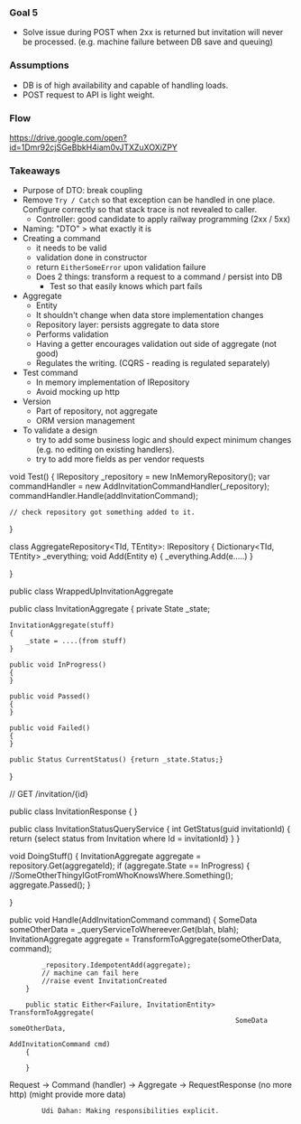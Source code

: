 ### Goal 5
- Solve issue during POST when 2xx is returned but invitation will never be processed. (e.g. machine failure between DB save and queuing)

### Assumptions
- DB is of high availability and capable of handling loads. 
- POST request to API is light weight.


### Flow
https://drive.google.com/open?id=1Dmr92cjSGeBbkH4iam0vJTXZuXOXiZPY
  
### Takeaways
- Purpose of DTO: break coupling
- Remove `Try / Catch` so that exception can be handled in one place. Configure correctly so that stack trace is not revealed to caller.
  - Controller: good candidate to apply railway programming (2xx / 5xx)
- Naming: "DTO" > what exactly it is   
- Creating a command
  - it needs to be valid
  - validation done in constructor
  - return `EitherSomeError` upon validation failure
  - Does 2 things: transform a request to a command / persist into DB
    - Test so that easily knows which part fails
- Aggregate 
  - Entity 
  - It shouldn't change when data store implementation changes
  - Repository layer: persists aggregate to data store   
  - Performs validation 
  - Having a getter encourages validation out side of aggregate (not good)
  - Regulates the writing. (CQRS - reading is regulated separately)
- Test command 
  - In memory implementation of IRepository
  - Avoid mocking up http
- Version
  - Part of repository, not aggregate
  - ORM version management  
- To validate a design
  - try to add some business logic and should expect minimum changes (e.g. no editing on existing handlers).
  - try to add more fields as per vendor requests
  

void Test()
{
	IRepository _repository = new InMemoryRepository();
	var commandHandler = new AddInvitationCommandHandler(_repository);
    commandHandler.Handle(addInvitationCommand);


	// check repository got something added to it.
}

class AggregateRepository<TId, TEntity>: IRepository
{
	Dictionary<TId, TEntity> _everything;
	void Add(Entity e)
	{
		_everything.Add(e.....)
	}
	
	
}


public class WrappedUpInvitationAggregate


  public class InvitationAggregate
  {
	private State _state;
	
	InvitationAggregate(stuff)
	{
		_state = ....(from stuff)
	}
	
	public void InProgress()
	{
	}
	
	public void Passed()
	{
	}
	
	public void Failed()
	{
	}
	
	public Status CurrentStatus() {return _state.Status;}
  }
  
  // GET /invitation/{id}
  
  public class InvitationResponse
  {
  }
  
  public class InvitationStatusQueryService
  {
	int GetStatus(guid invitationId)
	{
		return {select status from Invitation where Id = invitationId}
	}
  }


  
  void DoingStuff()
  {
	InvitationAggregate aggregate = repository.Get(aggregateId);
	if (aggregate.State == InProgress)
	{
		//SomeOtherThingyIGotFromWhoKnowsWhere.Something();
		aggregate.Passed();
	}
	
  }
  


  public void Handle(AddInvitationCommand command)
        {
			SomeData someOtherData = _queryServiceToWhereever.Get(blah, blah);
			InvitationAggregate aggregate = TransformToAggregate(someOtherData, command);
           
            _repository.IdempotentAdd(aggregate);
            // machine can fail here
            //raise event InvitationCreated
        }

        public static Either<Failure, InvitationEntity> TransformToAggregate(
															SomeData someOtherData, 
															AddInvitationCommand cmd)
        {
			
		}
		
		
		
Request -> Command 				(handler) -> Aggregate 			-> RequestResponse
			(no more http)		(might provide more data)
			
			
			Udi Dahan: Making responsibilities explicit.